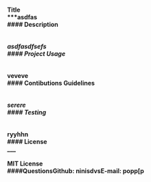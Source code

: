 #### Title <br>***asdfas<br> #### Description <br>___<br><br>asdfasdfsefs<br>#### Project Usage <br>___<br><br>veveve<br>#### Contibutions Guidelines <br>___<br><br>serere<br>#### Testing <br>___<br><br>ryyhhn<br>#### License <br>___<br><br>MIT License<br>####QuestionsGithub: ninisdvsE-mail: popp[p
